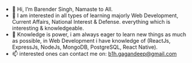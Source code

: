 - 👋 Hi, I’m Barender Singh, Namaste to All. 
- 👀 I am interested in all types of learning majorly Web Development, Current Affairs, National Interest & Defense. everything which is interesting & knowledgeable.
- 🌱 Knowledge is power, i am always eager to learn new things as much as possible, in Web Development i have knowledge of (ReactJs, ExpressJs, NodeJs, MongoDB, PostgreSQL, React Native).
- 📫 interested ones can contact me on: b1h.gagandeep@gmail.com

<!---
mrtweix/mrtweix is a ✨ special ✨ repository because its `README.md` (this file) appears on your GitHub profile.
You can click the Preview link to take a look at your changes.
--->
